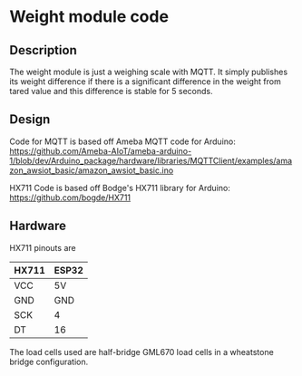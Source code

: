 # Weight module code
## Description

The weight module is just a weighing scale with MQTT. It simply publishes its weight difference if there is a significant difference in the weight from tared value and this difference is stable for 5 seconds.

## Design

Code for MQTT is based off Ameba MQTT code for Arduino: https://github.com/Ameba-AIoT/ameba-arduino-1/blob/dev/Arduino_package/hardware/libraries/MQTTClient/examples/amazon_awsiot_basic/amazon_awsiot_basic.ino


HX711 Code is based off Bodge's HX711 library for Arduino: https://github.com/bogde/HX711

## Hardware

HX711 pinouts are 

| HX711 | ESP32 |
| --- | ---|
| VCC | 5V |
| GND | GND|
| SCK|  4|
| DT | 16 |

The load cells used are half-bridge GML670 load cells in a wheatstone bridge configuration. 
